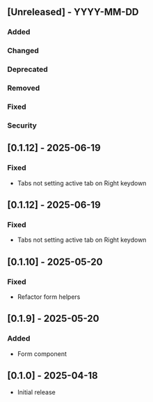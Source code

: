 ## [Unreleased] - YYYY-MM-DD

### Added

### Changed

### Deprecated

### Removed

### Fixed

### Security

## [0.1.12] - 2025-06-19

### Fixed

- Tabs not setting active tab on Right keydown

## [0.1.12] - 2025-06-19

### Fixed

- Tabs not setting active tab on Right keydown

## [0.1.10] - 2025-05-20

### Fixed

- Refactor form helpers

## [0.1.9] - 2025-05-20

### Added

- Form component

## [0.1.0] - 2025-04-18

- Initial release

